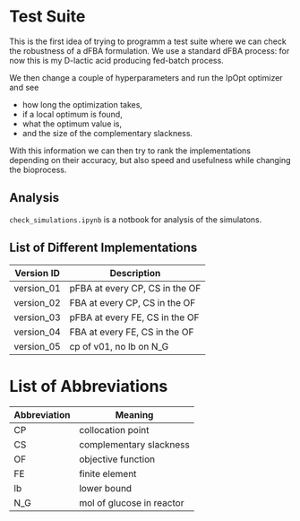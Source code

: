 # Test Suite
This is the first idea of trying to programm a test suite where we can check the robustness of a dFBA formulation. We use a standard dFBA process: for now this is my D-lactic acid producing fed-batch process.

We then change a couple of hyperparameters and run the IpOpt optimizer and see
* how long the optimization takes,
* if a local optimum is found,
* what the optimum value is,
* and the size of the complementary slackness.

With this information we can then try to rank the implementations depending on their accuracy, but also speed and usefulness while changing the bioprocess.


## Analysis

```check_simulations.ipynb``` is a notbook for analysis of the simulatons.

## List of Different Implementations

| Version ID | Description |
|------------|-------------|
| version_01 | pFBA at every CP, CS in the OF
| version_02 | FBA at every CP, CS in the OF
| version_03 | pFBA at every FE, CS in the OF
| version_04 | FBA at every FE, CS in the OF
| version_05 | cp of v01, no lb on N_G


# List of Abbreviations

| Abbreviation | Meaning |
|---|---|
|CP | collocation point |
|CS | complementary slackness |
|OF | objective function |
|FE | finite element
|lb | lower bound
|N_G | mol of glucose in reactor
